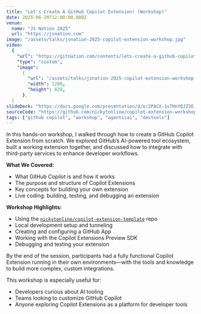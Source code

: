 ```yaml
---
title: "Let's Create A GitHub Copilot Extension! (Workshop)"
date: 2025-06-20T12:00:00.000Z
venue:
  name: "JS Nation 2025"
  url: "https://jsnation.com"
image: "/assets/talks/jsnation-2025-copilot-extension-workshop.jpg"
video:
  {
    "url": "https://gitnation.com/contents/lets-create-a-github-copilot-extension",
    "type": "custom",
    "image":
      {
        "url": "/assets/talks/jsnation-2025-copilot-extension-workshop.jpg",
        "width": 1200,
        "height": 628,
      },
  }
slideDeck: "https://docs.google.com/presentation/d/e/2PACX-1vTHnYQJZ3E-sXHPot1qSmZxXf40voLGtDzgTSuIg2WyjCFi8nSMeNp6StIqlNNs9qcpX9H-Ze9aPu5_/pub?start=false&loop=false&delayms=5000"
sourceCode: "https://github.com/nickytonline/copilot-extension-workshop"
tags: ["github copilot", "workshop", "agenticai", "devtools"]
---
```


In this hands-on workshop, I walked through how to create a GitHub Copilot Extension from scratch. We explored GitHub’s AI-powered tool ecosystem, built a working extension together, and discussed how to integrate with third-party services to enhance developer workflows.

**What We Covered:**

- What GitHub Copilot is and how it works
- The purpose and structure of Copilot Extensions
- Key concepts for building your own extension
- Live coding: building, testing, and debugging an extension

**Workshop Highlights:**

- Using the [`nickytonline/copilot-extension-template`](https://github.com/nickytonline/copilot-extension-template) repo
- Local development setup and tunneling
- Creating and configuring a GitHub App
- Working with the Copilot Extensions Preview SDK
- Debugging and testing your extension

By the end of the session, participants had a fully functional Copilot Extension running in their own environments—with the tools and knowledge to build more complex, custom integrations.

This workshop is especially useful for:

- Developers curious about AI tooling
- Teams looking to customize GitHub Copilot
- Anyone exploring Copilot Extensions as a platform for developer tools
